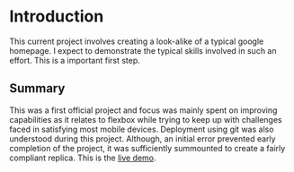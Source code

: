 # Introduction

This current project involves creating a look-alike of a typical google homepage. I expect to demonstrate the typical skills involved in such an effort. This is a important first step. 

## Summary

This was a first official project and focus was mainly spent on improving capabilities as it relates to flexbox while trying to keep up with challenges faced in satisfying most mobile devices. Deployment using git was also understood during this project. Although, an initial error prevented early completion of the project, it was sufficiently summounted to create a fairly compliant replica. This is the <a href="https://joshuaogri.github.io/google-homepage/">live demo</a>.
